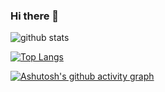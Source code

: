 ### Hi there 👋

<!--
**okxiaoliang4/okxiaoliang4** is a ✨ _special_ ✨ repository because its `README.md` (this file) appears on your GitHub profile.

Here are some ideas to get you started:

- 🔭 I’m currently working on ...
- 🌱 I’m currently learning ...
- 👯 I’m looking to collaborate on ...
- 🤔 I’m looking for help with ...
- 💬 Ask me about ...
- 📫 How to reach me: ...
- 😄 Pronouns: ...
- ⚡ Fun fact: ...
-->

![github stats](https://github-readme-stats.vercel.app/api?username=okxiaoliang4&count_private=true&show_icons=true)

[![Top Langs](https://github-readme-stats.vercel.app/api/top-langs/?username=okxiaoliang4&layout=compact&count_private=true)](https://github.com/anuraghazra/github-readme-stats)

[![Ashutosh's github activity graph](https://activity-graph.herokuapp.com/graph?username=okxiaoliang4&bg_color=FFFFFF&color=409EFF&line=F85D7F&point=F85D7F&hide_border=true)](https://github.com/ashutosh00710/github-readme-activity-graph)
